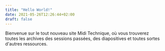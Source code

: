```yaml
---
title: "Hello World!"
date: 2021-05-26T12:26:44+02:00
draft: false
---
```


Bienvenue sur le tout nouveau site Midi Technique, où vous trouverez toutes les
archives des sessions passées, des diapositives et toutes sortes d'autres
ressources.
